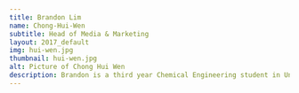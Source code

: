```yaml
---
title: Brandon Lim
name: Chong-Hui-Wen
subtitle: Head of Media & Marketing
layout: 2017_default
img: hui-wen.jpg
thumbnail: hui-wen.jpg
alt: Picture of Chong Hui Wen
description: Brandon is a third year Chemical Engineering student in Universiti Tunku Abdul Rahman. As the Director of Editorial Department in YME Malaysia, he joined the MSTC team with the hopes of working with talented Malaysian students from all over the globe. His aspiration for MSTC 2018 is to create a platform for STEM enthusiasts regardless of their background to interact with minimal formality. This motivation stems from his observation that technology or at least educational gatherings are often in a sense "unapproachable" for the general public due to its prestigious branding. Besides being a fan of photography, he is also a fan of Anton Bruckner's symphonies!
---
```

